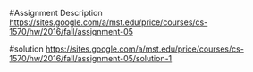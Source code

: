 #Assignment Description
https://sites.google.com/a/mst.edu/price/courses/cs-1570/hw/2016/fall/assignment-05

#solution
https://sites.google.com/a/mst.edu/price/courses/cs-1570/hw/2016/fall/assignment-05/solution-1
